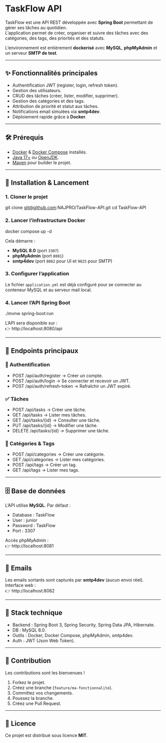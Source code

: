  # TaskFlow API

 TaskFlow est une API REST développée avec **Spring Boot** permettant de gérer ses tâches au quotidien.  
 L’application permet de créer, organiser et suivre des tâches avec des catégories, des tags, des priorités et des statuts.  

 L’environnement est entièrement **dockerisé** avec **MySQL**, **phpMyAdmin** et un serveur **SMTP de test**.

 ---

 ## ✨ Fonctionnalités principales
 - Authentification JWT (register, login, refresh token).
 - Gestion des utilisateurs.
 - CRUD des tâches (créer, lister, modifier, supprimer).
 - Gestion des catégories et des tags.
 - Attribution de priorité et statut aux tâches.
 - Notifications email simulées via **smtp4dev**.
 - Déploiement rapide grâce à **Docker**.

 ---

 ## 🛠️ Prérequis
 - [Docker](https://docs.docker.com/get-docker/) & [Docker Compose](https://docs.docker.com/compose/) installés.
 - [Java 17+](https://adoptium.net/) ou [OpenJDK](https://openjdk.org/).
 - [Maven](https://maven.apache.org/) pour builder le projet.

 ---

 ## 🚀 Installation & Lancement

 ### 1. Cloner le projet
 git clone git@github.com:NAJPRO/TaskFlow-API.git
 cd TaskFlow-API

 ### 2. Lancer l’infrastructure Docker
 docker compose up -d

 Cela démarre :
 - **MySQL 8.0** (port `3307`)
 - **phpMyAdmin** (port `8081`)
 - **smtp4dev** (port `8082` pour UI et `9025` pour SMTP)

 ### 3. Configurer l’application
 Le fichier `application.yml` est déjà configuré pour se connecter au conteneur MySQL et au serveur mail local.

 ### 4. Lancer l’API Spring Boot
 ./mvnw spring-boot:run

 L’API sera disponible sur :  
 👉 http://localhost:8080/api

 ---

 ## 📌 Endpoints principaux

 ### 🔑 Authentification
 - POST /api/auth/register → Créer un compte.
 - POST /api/auth/login → Se connecter et recevoir un JWT.
 - POST /api/auth/refresh-token → Rafraîchir un JWT expiré.

 ### ✅ Tâches
 - POST /api/tasks → Créer une tâche.
 - GET /api/tasks → Lister mes tâches.
 - GET /api/tasks/{id} → Consulter une tâche.
 - PUT /api/tasks/{id} → Modifier une tâche.
 - DELETE /api/tasks/{id} → Supprimer une tâche.

 ### 📂 Catégories & Tags
 - POST /api/categories → Créer une catégorie.
 - GET /api/categories → Lister mes catégories.
 - POST /api/tags → Créer un tag.
 - GET /api/tags → Lister mes tags.

 ---

 ## 🗄️ Base de données
 L’API utilise **MySQL**. Par défaut :
 - Database : TaskFlow
 - User : junior
 - Password : TaskFlow
 - Port : 3307

 Accès phpMyAdmin :  
 👉 http://localhost:8081

 ---

 ## 📧 Emails
 Les emails sortants sont capturés par **smtp4dev** (aucun envoi réel).  
 Interface web :  
 👉 http://localhost:8082

 ---

 ## 🔧 Stack technique
 - Backend : Spring Boot 3, Spring Security, Spring Data JPA, Hibernate.
 - DB : MySQL 8.0.
 - Outils : Docker, Docker Compose, phpMyAdmin, smtp4dev.
 - Auth : JWT (Json Web Token).

 ---

 ## 🤝 Contribution
 Les contributions sont les bienvenues !  
 1. Forkez le projet.  
 2. Créez une branche (`feature/ma-fonctionnalite`).  
 3. Committez vos changements.  
 4. Poussez la branche.  
 5. Créez une Pull Request.  

 ---

 ## 📜 Licence
 Ce projet est distribué sous licence **MIT**.
